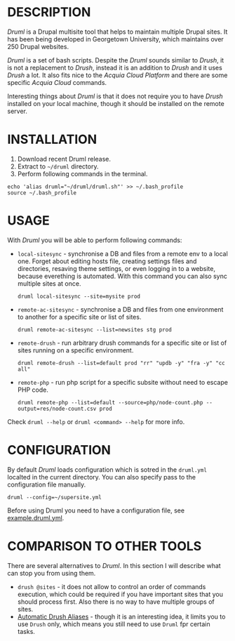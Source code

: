 DESCRIPTION
=====

*Druml* is a Drupal multisite tool that helps to maintain multiple Drupal sites. It has been being developed in Georgetown University, which maintains over 250 Drupal websites.

*Druml* is a set of bash scripts. Despite the *Druml* sounds similar to *Drush*, it is not a replacement to *Drush*, instead it is an addition to *Drush* and it uses *Drush* a lot. It also fits nice to the *Acquia Cloud Platform* and there are some specific *Acquia Cloud* commands.

Interesting things about *Druml* is that it does not require you to have *Drush* installed on your local machine, though it should be installed on the remote server.

INSTALLATION
=====
1. Download recent Druml release.
2. Extract to `~/druml` directory.
3. Perform following commands in the terminal.
  ```
  echo 'alias druml="~/druml/druml.sh"' >> ~/.bash_profile
  source ~/.bash_profile
  ```

USAGE
=====
With *Druml* you will be able to perform following commands:

* `local-sitesync` - synchronise a DB and files from a remote env to a local one. Forget about editing hosts file, creating settings files and directories, resaving theme settings, or even logging in to a website, because everething is automated. With this command you can also sync multiple sites at once.
  ```
  druml local-sitesync --site=mysite prod
  ```

* `remote-ac-sitesync` - synchronise a DB and files from one environment to another for a specific site or list of sites.
  ```
  druml remote-ac-sitesync --list=newsites stg prod
  ```

* `remote-drush` -  run arbitrary drush commands for a specific site or list of sites running on a specific environment.
  ```
  druml remote-drush --list=default prod "rr" "updb -y" "fra -y" "cc all"
  ```

* `remote-php` - run php script for a specific subsite without need to escape PHP code.
  ```
  druml remote-php --list=default --source=php/node-count.php --output=res/node-count.csv prod
  ```

Check `druml --help` or `druml <command> --help` for more info.


CONFIGURATION
=====
By default *Druml* loads configuration which is sotred in the `druml.yml` localted in the current directory. You can also specify pass to the configuration file manually.
```
druml --config=~/supersite.yml
```
Before using Druml you need to have a configuration file, see [example.druml.yml](https://github.com/georgetown-university/druml/blob/master/example.druml.yml).


COMPARISON TO OTHER TOOLS
=====

There are several alternatives to *Druml*. In this section I will describe what can stop you from using them.

* `drush @sites` - it does not allow to control an order of commands execution, which could be required if you have important sites that you should process first. Also there is no way to have multiple groups of sites.
* [Automatic Drush Aliases](http://dropbucket.org/node/749) - though it is an interesting idea, it limits you to use `Drush` only, which means you still need to use `Druml` fpr certain tasks.
